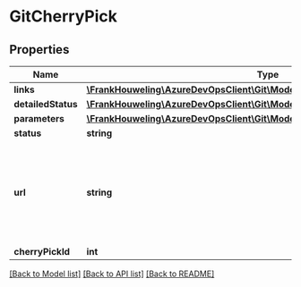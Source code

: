 # GitCherryPick

## Properties
Name | Type | Description | Notes
------------ | ------------- | ------------- | -------------
**links** | [**\FrankHouweling\AzureDevOpsClient\Git\Model\ReferenceLinks**](ReferenceLinks.md) |  | [optional] 
**detailedStatus** | [**\FrankHouweling\AzureDevOpsClient\Git\Model\GitAsyncRefOperationDetail**](GitAsyncRefOperationDetail.md) |  | [optional] 
**parameters** | [**\FrankHouweling\AzureDevOpsClient\Git\Model\GitAsyncRefOperationParameters**](GitAsyncRefOperationParameters.md) |  | [optional] 
**status** | **string** |  | [optional] 
**url** | **string** | A URL that can be used to make further requests for status about the operation | [optional] 
**cherryPickId** | **int** |  | [optional] 

[[Back to Model list]](../README.md#documentation-for-models) [[Back to API list]](../README.md#documentation-for-api-endpoints) [[Back to README]](../README.md)


